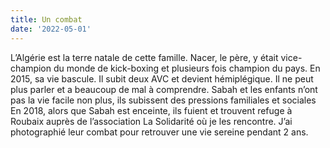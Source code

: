 ```yaml
---
title: Un combat
date: '2022-05-01'
---
```

L’Algérie est la terre natale de cette famille.
Nacer, le père, y était vice-champion du monde de kick-boxing et plusieurs fois
champion du pays. En 2015, sa vie bascule. Il subit deux AVC et devient
hémiplégique. Il ne peut plus parler et a beaucoup de mal à comprendre. Sabah et
les enfants n’ont pas la vie facile non plus, ils subissent des pressions familiales et
sociales
En 2018, alors que Sabah est enceinte, ils fuient et trouvent refuge à Roubaix
auprès de l’association La Solidarité où je les rencontre.
J’ai photographié leur combat pour retrouver une vie sereine pendant 2 ans.